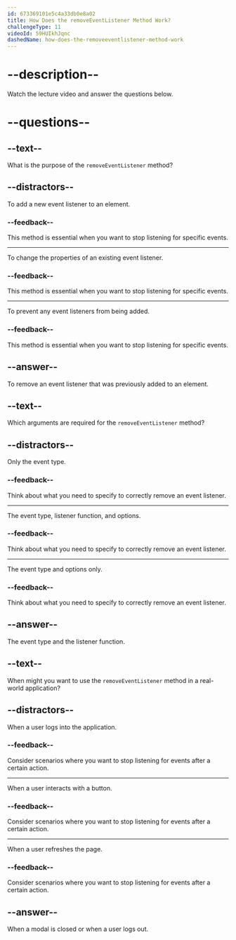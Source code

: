 ```yaml
---
id: 673369101e5c4a33db0e8a02
title: How Does the removeEventListener Method Work?
challengeType: 11
videoId: 59HUIkhJqnc
dashedName: how-does-the-removeeventlistener-method-work
---
```


# --description--

Watch the lecture video and answer the questions below.

# --questions--

## --text--

What is the purpose of the `removeEventListener` method?

## --distractors--

To add a new event listener to an element.

### --feedback--

This method is essential when you want to stop listening for specific events.

---

To change the properties of an existing event listener.

### --feedback--

This method is essential when you want to stop listening for specific events.

---

To prevent any event listeners from being added.

### --feedback--

This method is essential when you want to stop listening for specific events.

## --answer--

To remove an event listener that was previously added to an element.

## --text--

Which arguments are required for the `removeEventListener` method?

## --distractors--

Only the event type.

### --feedback--

Think about what you need to specify to correctly remove an event listener.

---

The event type, listener function, and options.

### --feedback--

Think about what you need to specify to correctly remove an event listener.

---

The event type and options only.

### --feedback--

Think about what you need to specify to correctly remove an event listener.

## --answer--

The event type and the listener function.

## --text--

When might you want to use the `removeEventListener` method in a real-world application?

## --distractors--

When a user logs into the application.

### --feedback--

Consider scenarios where you want to stop listening for events after a certain action.

---

When a user interacts with a button.

### --feedback--

Consider scenarios where you want to stop listening for events after a certain action.

---

When a user refreshes the page.

### --feedback--

Consider scenarios where you want to stop listening for events after a certain action.

## --answer--

When a modal is closed or when a user logs out.

